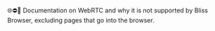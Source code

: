 🌐️⛔️📖️ Documentation on WebRTC and why it is not supported by Bliss Browser, excluding pages that go into the browser.
